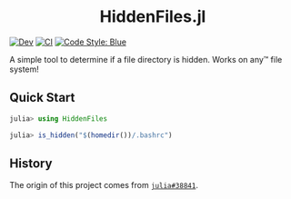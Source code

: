 <h1 align="center">HiddenFiles.jl</h1>

<!-- [![Stable](https://img.shields.io/badge/docs-stable-blue.svg)](https://jakewilliami.github.io/HiddenFiles.jl/stable) -->
[![Dev](https://img.shields.io/badge/docs-dev-blue.svg)](https://jakewilliami.github.io/HiddenFiles.jl/dev)
[![CI](https://github.com/invenia/PkgTemplates.jl/workflows/CI/badge.svg)](https://github.com/jakewilliami/HiddenFiles.jl/workflows/CI/badge.svg)
[![Code Style: Blue](https://img.shields.io/badge/code%20style-blue-4495d1.svg)](https://github.com/invenia/BlueStyle)

A simple tool to determine if a file directory is hidden.  Works on any&trade; file system!

## Quick Start

```julia
julia> using HiddenFiles

julia> is_hidden("$(homedir())/.bashrc")
```

## History

The origin of this project comes from [`julia#38841`](https://github.com/JuliaLang/julia/issues/38841).

